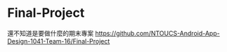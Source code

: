 # Final-Project
還不知道是要做什麼的期末專案
<https://github.com/NTOUCS-Android-App-Design-1041-Team-16/Final-Project>
